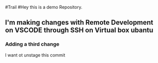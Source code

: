 #Trail
#Hey this is a demo Repository.

  ## I'm making changes with Remote Development on VSCODE through SSH on Virtual box ubantu 
  ### Adding a third change 

  I want ot unstage this commit